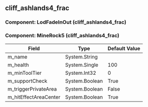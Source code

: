 ## cliff_ashlands4_frac

### Component: LodFadeInOut (cliff_ashlands4_frac)

### Component: MineRock5 (cliff_ashlands4_frac)

|Field|Type|Default Value|
|---|---|---|
|m_name|System.String||
|m_health|System.Single|100|
|m_minToolTier|System.Int32|0|
|m_supportCheck|System.Boolean|True|
|m_triggerPrivateArea|System.Boolean|False|
|m_hitEffectAreaCenter|System.Boolean|True|

